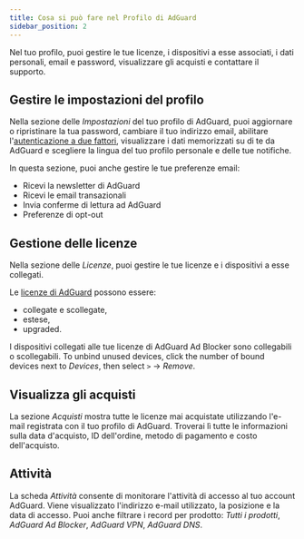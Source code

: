 ```yaml
---
title: Cosa si può fare nel Profilo di AdGuard
sidebar_position: 2
---
```


Nel tuo profilo, puoi gestire le tue licenze, i dispositivi a esse associati, i dati personali, email e password, visualizzare gli acquisti e contattare il supporto.

## Gestire le impostazioni del profilo

Nella sezione delle *Impostazioni* del tuo profilo di AdGuard, puoi aggiornare o ripristinare la tua password, cambiare il tuo indirizzo email, abilitare l'[autenticazione a due fattori](../2fa), visualizzare i dati memorizzati su di te da AdGuard e scegliere la lingua del tuo profilo personale e delle tue notifiche.

In questa sezione, puoi anche gestire le tue preferenze email:

- Ricevi la newsletter di AdGuard
- Ricevi le email transazionali
- Invia conferme di lettura ad AdGuard
- Preferenze di opt-out

## Gestione delle licenze

Nella sezione delle *Licenze*, puoi gestire le tue licenze e i dispositivi a esse collegati.

Le [licenze di AdGuard](../../license/what-is) possono essere:

- collegate e scollegate,
- estese,
- upgraded.

I dispositivi collegati alle tue licenze di AdGuard Ad Blocker sono collegabili o scollegabili. To unbind unused devices, click the number of bound devices next to *Devices*, then select `>` → *Remove*.

## Visualizza gli acquisti

La sezione *Acquisti* mostra tutte le licenze mai acquistate utilizzando l'e-mail registrata con il tuo profilo di AdGuard. Troverai lì tutte le informazioni sulla data d'acquisto, ID dell'ordine, metodo di pagamento e costo dell'acquisto.

## Attività

La scheda *Attività* consente di monitorare l'attività di accesso al tuo account AdGuard. Viene visualizzato l'indirizzo e-mail utilizzato, la posizione e la data di accesso. Puoi anche filtrare i record per prodotto: *Tutti i prodotti*, *AdGuard Ad Blocker*, *AdGuard VPN*, *AdGuard DNS*.
